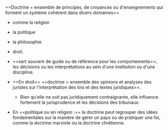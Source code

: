==Doctrine = ensemble de principes, de croyances ou d'enseignements qui forment un système cohérent dans divers domaines==

- comme la religion
- la politique
- la philosophie
- droit.

- ==sert souvent de guide ou de référence pour les comportements==, les décisions ou les interprétations au sein d'une institution ou d'une discipline.
- ==En droit== ==doctrine = ensemble des opinions et analyses des juristes sur l'interprétation des lois et des textes juridiques==.
    - Bien qu'elle ne soit pas juridiquement contraignante, elle influence fortement la jurisprudence et les décisions des tribunaux.
- En ==politique ou en religion :== la doctrine peut regrouper des idées fondamentales sur la manière de gérer un pays ou de pratiquer une foi, comme la doctrine marxiste ou la doctrine chrétienne.